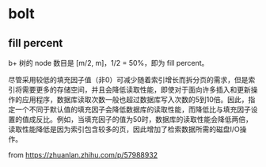 # bolt

## fill percent

b+ 树的 node 数目是 [m/2, m]，1/2 = 50%，即为 fill percent。

尽管采用较低的填充因子值（非0）可减少随着索引增长而拆分页的需求，但是索引将需要更多的存储空间，并且会降低读取性能，即使对于面向许多插入和更新操作的应用程序，数据库读取次数一般也超过数据库写入次数的5到10倍。因此，指定一个不同于默认值的填充因子会降低数据库的读取性能，而降低比与填充因子设置的值成反比。例如，当填充因子的值为50时，数据库的读取性能会降低两倍，读取性能降低是因为索引包含较多的页，因此增加了检索数据所需的磁盘I/O操作。

from https://zhuanlan.zhihu.com/p/57988932



